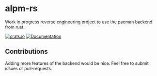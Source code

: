 # alpm-rs

Work in progress reverse engineering project to use the pacman backend from rust.

[![crats.io](https://img.shields.io/crates/v/alpm.svg)](https://crates.io/crates/alpm)
[![Documentation](https://docs.rs/alpm/badge.svg)](https://docs.rs/alpm/)

## Contributions

Adding more features of the backend would be nice.
Feel free to submit issues or pull-requests.
